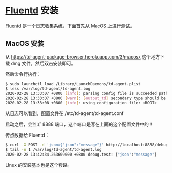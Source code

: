# [Fluentd](https://www.fluentd.org/) 安装

[Fluentd](https://www.fluentd.org/) 是一个日志收集系统，下面首先从 MacOS 上进行测试。

## MacOS 安装

从 https://td-agent-package-browser.herokuapp.com/3/macosx 这个地方下载 dmg 文件，然后双击安装即可。

然后命令行执行：

```bash
$ sudo launchctl load /Library/LaunchDaemons/td-agent.plist
$ less /var/log/td-agent/td-agent.log
2020-02-28 13:33:07 +0800 [info]: parsing config file is succeeded path="/etc/td-agent/td-agent.conf"
2020-02-28 13:33:07 +0800 [warn]: [output_td] secondary type should be same with primary one primary="Fluent::Plugin::TreasureDataLogOutput" secondary="Fluent::Plugin::FileOutput"
2020-02-28 13:33:08 +0800 [info]: using configuration file: <ROOT>
```

从日志可以看到，配置文件在 /etc/td-agent/td-agent.conf

启动之后，会监听 8888 端口，这个端口是写在上面的这个配置文件中的！

传点数据给 Fluentd：

```bash
$ curl -X POST -d 'json={"json":"message"}' http://localhost:8888/debug.test
$ tail -n 1 /var/log/td-agent/td-agent.log
2020-02-28 13:42:34.263609000 +0800 debug.test: {"json":"message"}
```

LInux 的安装基本也是这个套路。